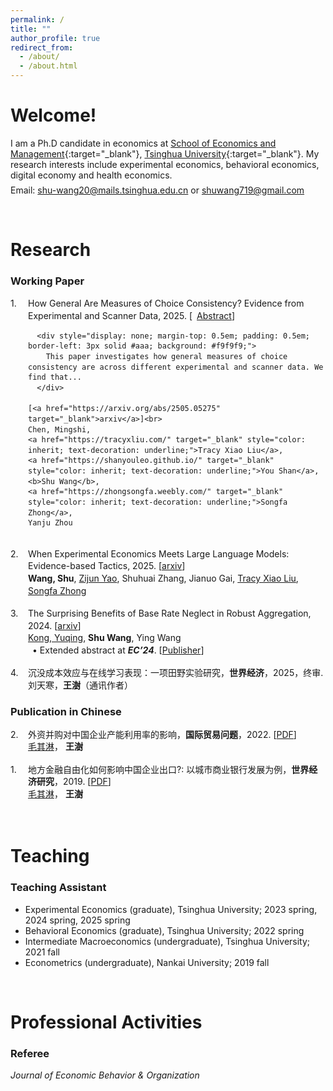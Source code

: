 ```yaml
---
permalink: /
title: ""
author_profile: true
redirect_from: 
  - /about/
  - /about.html
---
```


Welcome!
======
I am a Ph.D candidate in economics at [School of Economics and Management](https://www.sem.tsinghua.edu.cn/en/){:target="_blank"}, [Tsinghua University](https://www.tsinghua.edu.cn/en/){:target="_blank"}. My research interests include experimental economics, behavioral economics, digital economy and health economics. <span style="display:block; margin-bottom:0.5em;"></span>
Email: shu-wang20@mails.tsinghua.edu.cn or shuwang719@gmail.com
<!-- <span style="display:block; margin-bottom:0.5em;"></span>
You can download my CV here.
-->

<br>

Research
======
### Working Paper

<div style="display: flex; margin-bottom: 1.2em; line-height: 1.4;">
  <div style="width: 2em; flex-shrink: 0;">1.</div>
  <div>
    How General Are Measures of Choice Consistency? Evidence from Experimental and Scanner Data, 2025. 
    [<a href="javascript:void(0);" onclick="this.nextElementSibling.style.display = (this.nextElementSibling.style.display==='none'?'block':'none');" style="margin-left: 0.5em; text-decoration: underline; cursor: pointer;">Abstract</a>]
  
      <div style="display: none; margin-top: 0.5em; padding: 0.5em; border-left: 3px solid #aaa; background: #f9f9f9;">
        This paper investigates how general measures of choice consistency are across different experimental and scanner data. We find that...
      </div>

    [<a href="https://arxiv.org/abs/2505.05275" target="_blank">arxiv</a>]<br>
    Chen, Mingshi, 
    <a href="https://tracyxliu.com/" target="_blank" style="color: inherit; text-decoration: underline;">Tracy Xiao Liu</a>,
    <a href="https://shanyouleo.github.io/" target="_blank" style="color: inherit; text-decoration: underline;">You Shan</a>,
    <b>Shu Wang</b>, 
    <a href="https://zhongsongfa.weebly.com/" target="_blank" style="color: inherit; text-decoration: underline;">Songfa Zhong</a>,
    Yanju Zhou
  </div>
</div>

<div style="display: flex; margin-bottom: 1.2em; line-height: 1.4;">
  <div style="width: 2em; flex-shrink: 0;">2.</div>
  <div>
    When Experimental Economics Meets Large Language Models: Evidence-based Tactics, 2025. 
    [<a href="https://arxiv.org/abs/2505.21371" target="_blank">arxiv</a>]<br>
    <b>Wang, Shu</b>, 
    <a href="https://transirius.github.io/" target="_blank" style="color: inherit; text-decoration: underline;">Zijun Yao</a>,
    Shuhuai Zhang, Jianuo Gai, 
    <a href="https://tracyxliu.com/" target="_blank" style="color: inherit; text-decoration: underline;">Tracy Xiao Liu</a>,
    <a href="https://zhongsongfa.weebly.com/" target="_blank" style="color: inherit; text-decoration: underline;">Songfa Zhong</a>
  </div>
</div>

<div style="display: flex; margin-bottom: 1.2em; line-height: 1.4;">
  <div style="width: 2em; flex-shrink: 0;">3.</div>
  <div>
    The Surprising Benefits of Base Rate Neglect in Robust Aggregation, 2024. 
    [<a href="https://arxiv.org/abs/2406.13490" target="_blank">arxiv</a>]<br>
    <a href="https://cfcs.pku.edu.cn/yuqkong/" target="_blank" style="color: inherit; text-decoration: underline;">Kong, Yuqing</a>,
    <b>Shu Wang</b>, Ying Wang<br>
    <span style="display: inline-block; margin-left: 0.5em;">• </span>
    <span>Extended abstract at <b><em>EC’24</em></b>. 
    [<a href="https://dl.acm.org/doi/abs/10.1145/3670865.3673618" target="_blank">Publisher</a>]</span>
  </div>
</div>

<div style="display: flex; margin-bottom: 1.2em; line-height: 1.4;">
  <div style="width: 2em; flex-shrink: 0;">4.</div>
  <div>
    沉没成本效应与在线学习表现：一项田野实验研究，<b>世界经济</b>，2025，终审. <br>
    刘天寒，<b>王澍</b>（通讯作者）<br>
  </div>
</div>

### Publication in Chinese

<div style="display: flex; margin-bottom: 1.2em; line-height: 1.4;">
  <div style="width: 2em; flex-shrink: 0;">2.</div>
  <div>
    外资并购对中国企业产能利用率的影响，<b>国际贸易问题</b>，2022. 
    [<a href="https://shuwang719.github.io/docs/2022%E5%9B%BD%E9%99%85%E8%B4%B8%E6%98%93%E9%97%AE%E9%A2%98.pdf" target="_blank">PDF</a>]<br>
    <a href="https://economics.nankai.edu.cn/2019/1006/c16878a208301/page.htm" target="_blank" style="color: inherit; text-decoration: underline;">毛其淋</a>，
    <b>王澍</b><br>
  </div>
</div>

<div style="display: flex; margin-bottom: 1.2em; line-height: 1.4;">
  <div style="width: 2em; flex-shrink: 0;">1.</div>
  <div>
    地方金融自由化如何影响中国企业出口?: 以城市商业银行发展为例，<b>世界经济研究</b>，2019.
    [<a href="https://shuwang719.github.io/docs/2019%E4%B8%96%E7%95%8C%E7%BB%8F%E6%B5%8E%E7%A0%94%E7%A9%B6.pdf" target="_blank">PDF</a>]<br>
    <a href="https://economics.nankai.edu.cn/2019/1006/c16878a208301/page.htm" target="_blank" style="color: inherit; text-decoration: underline;">毛其淋</a>，
    <b>王澍</b><br>
  </div>
</div>

<br>

Teaching
======
### Teaching Assistant

- Experimental Economics (graduate), Tsinghua University; 2023 spring, 2024 spring, 2025 spring
- Behavioral Economics (graduate), Tsinghua University; 2022 spring
- Intermediate Macroeconomics (undergraduate), Tsinghua University; 2021 fall
- Econometrics (undergraduate), Nankai University; 2019 fall

<br>

Professional Activities
======
### Referee
*Journal of Economic Behavior & Organization*














<!--
---------------------------------------------------------------------------------------------------------------------------
1. Chen, Mingshi, Tracy Xiao Liu, You Shan, **Shu Wang**, Songfa Zhong, Yanju Zhou, "How General Are Measures of Choice Consistency? Evidence from Experimental and Scanner Data", 2025. [[arxiv]](https://arxiv.org/abs/2505.05275){:target="_blank"}
2. **Wang, Shu**, Zijun Yao, Shuhuai Zhang, Jianuo Gai, Tracy Xiao Liu, Songfa ZHong, "When Experimental Economics Meets Large Language Models: Evidence-based Tactics", 2025. [[arxiv]](https://arxiv.org/abs/2505.21371){:target="_blank"}
3. Kong, Yuqing, **Shu Wang**, Ying Wang, "The Surprising Benefits of Base Rate Neglect in Robust Aggregation", 2024. [[arxiv]](https://arxiv.org/abs/2406.13490){:target="_blank"}  
   • Extended abstract at *Proceedings of the 25th ACM Conference on Economics and Computation (EC’24)* [[Publisher]](https://dl.acm.org/doi/abs/10.1145/3670865.3673618){:target="_blank"}


This is the front page of a website that is powered by the [Academic Pages template](https://github.com/academicpages/academicpages.github.io) and hosted on GitHub pages. [GitHub pages](https://pages.github.com) is a free service in which websites are built and hosted from code and data stored in a GitHub repository, automatically updating when a new commit is made to the repository. This template was forked from the [Minimal Mistakes Jekyll Theme](https://mmistakes.github.io/minimal-mistakes/) created by Michael Rose, and then extended to support the kinds of content that academics have: publications, talks, teaching, a portfolio, blog posts, and a dynamically-generated CV. You can fork [this template](https://github.com/academicpages/academicpages.github.io) right now, modify the configuration and markdown files, add your own PDFs and other content, and have your own site for free, with no ads!

Like many other Jekyll-based GitHub Pages templates, Academic Pages makes you separate the website's content from its form. The content & metadata of your website are in structured markdown files, while various other files constitute the theme, specifying how to transform that content & metadata into HTML pages. You keep these various markdown (.md), YAML (.yml), HTML, and CSS files in a public GitHub repository. Each time you commit and push an update to the repository, the [GitHub pages](https://pages.github.com/) service creates static HTML pages based on these files, which are hosted on GitHub's servers free of charge.

Many of the features of dynamic content management systems (like Wordpress) can be achieved in this fashion, using a fraction of the computational resources and with far less vulnerability to hacking and DDoSing. You can also modify the theme to your heart's content without touching the content of your site. If you get to a point where you've broken something in Jekyll/HTML/CSS beyond repair, your markdown files describing your talks, publications, etc. are safe. You can rollback the changes or even delete the repository and start over - just be sure to save the markdown files! Finally, you can also write scripts that process the structured data on the site, such as [this one](https://github.com/academicpages/academicpages.github.io/blob/master/talkmap.ipynb) that analyzes metadata in pages about talks to display [a map of every location you've given a talk](https://academicpages.github.io/talkmap.html).

Getting started
======
1. Register a GitHub account if you don't have one and confirm your e-mail (required!)
1. Fork [this template](https://github.com/academicpages/academicpages.github.io) by clicking the "Use this template" button in the top right. 
1. Go to the repository's settings (rightmost item in the tabs that start with "Code", should be below "Unwatch"). Rename the repository "[your GitHub username].github.io", which will also be your website's URL.
1. Set site-wide configuration and create content & metadata (see below -- also see [this set of diffs](http://archive.is/3TPas) showing what files were changed to set up [an example site](https://getorg-testacct.github.io) for a user with the username "getorg-testacct")
1. Upload any files (like PDFs, .zip files, etc.) to the files/ directory. They will appear at https://[your GitHub username].github.io/files/example.pdf.  
1. Check status by going to the repository settings, in the "GitHub pages" section

Site-wide configuration
------
The main configuration file for the site is in the base directory in [_config.yml](https://github.com/academicpages/academicpages.github.io/blob/master/_config.yml), which defines the content in the sidebars and other site-wide features. You will need to replace the default variables with ones about yourself and your site's github repository. The configuration file for the top menu is in [_data/navigation.yml](https://github.com/academicpages/academicpages.github.io/blob/master/_data/navigation.yml). For example, if you don't have a portfolio or blog posts, you can remove those items from that navigation.yml file to remove them from the header. 

Create content & metadata
------
For site content, there is one markdown file for each type of content, which are stored in directories like _publications, _talks, _posts, _teaching, or _pages. For example, each talk is a markdown file in the [_talks directory](https://github.com/academicpages/academicpages.github.io/tree/master/_talks). At the top of each markdown file is structured data in YAML about the talk, which the theme will parse to do lots of cool stuff. The same structured data about a talk is used to generate the list of talks on the [Talks page](https://academicpages.github.io/talks), each [individual page](https://academicpages.github.io/talks/2012-03-01-talk-1) for specific talks, the talks section for the [CV page](https://academicpages.github.io/cv), and the [map of places you've given a talk](https://academicpages.github.io/talkmap.html) (if you run this [python file](https://github.com/academicpages/academicpages.github.io/blob/master/talkmap.py) or [Jupyter notebook](https://github.com/academicpages/academicpages.github.io/blob/master/talkmap.ipynb), which creates the HTML for the map based on the contents of the _talks directory).

**Markdown generator**

The repository includes [a set of Jupyter notebooks](https://github.com/academicpages/academicpages.github.io/tree/master/markdown_generator
) that converts a CSV containing structured data about talks or presentations into individual markdown files that will be properly formatted for the Academic Pages template. The sample CSVs in that directory are the ones I used to create my own personal website at stuartgeiger.com. My usual workflow is that I keep a spreadsheet of my publications and talks, then run the code in these notebooks to generate the markdown files, then commit and push them to the GitHub repository.

How to edit your site's GitHub repository
------
Many people use a git client to create files on their local computer and then push them to GitHub's servers. If you are not familiar with git, you can directly edit these configuration and markdown files directly in the github.com interface. Navigate to a file (like [this one](https://github.com/academicpages/academicpages.github.io/blob/master/_talks/2012-03-01-talk-1.md) and click the pencil icon in the top right of the content preview (to the right of the "Raw | Blame | History" buttons). You can delete a file by clicking the trashcan icon to the right of the pencil icon. You can also create new files or upload files by navigating to a directory and clicking the "Create new file" or "Upload files" buttons. 


For more info
------
More info about configuring Academic Pages can be found in [the guide](https://academicpages.github.io/markdown/), the [growing wiki](https://github.com/academicpages/academicpages.github.io/wiki), and you can always [ask a question on GitHub](https://github.com/academicpages/academicpages.github.io/discussions). The [guides for the Minimal Mistakes theme](https://mmistakes.github.io/minimal-mistakes/docs/configuration/) (which this theme was forked from) might also be helpful.
-->
